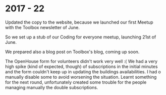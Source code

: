 # 2017 - 22

Updated the copy to the website, because we launched our first Meetup with the Toolbox newsletter of June.

So we set up a stub of our Coding for everyone meetup, launching 21st of June.

We prepared also a blog post on Toolbox's blog, coming up soon.

The OpenHouse form for volunteers didn't work very well :( We had a very high spike (kind of expected, though) of subscriptions in the initial minutes and the form couldn't keep up in updating the buildings availabilities. I had o manually disable some to avoid worsening the situation. Learnt something for the next round, unfortunately created some trouble for the people managing manually the double subscriptions.